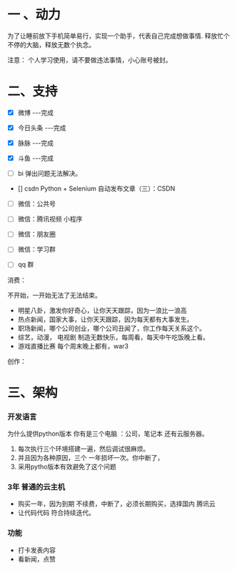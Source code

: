 # 一  、动力
 为了让睡前放下手机简单易行，实现一个助手，代表自己完成想做事情.
 释放忙个不停的大脑，释放无数个执念。

 注意：
 个人学习使用，请不要做违法事情，小心账号被封。

# 二、支持

  - [x]  微博   ---完成

  - [x] 今日头条 ---完成
  - [x]  脉脉  ---完成
  - [x]  斗鱼  ---完成
  - [ ]  bi  弹出问题无法解决。
  - [] csdn
  Python + Selenium 自动发布文章（三）：CSDN



  - [ ] 微信：公共号
  - [ ] 微信：腾讯视频 小程序
  - [ ] 微信：朋友圈
  - [ ] 微信：学习群
  - [ ]  qq 群


消费：

不开始，一开始无法了无法结束。
- 明星八卦，激发你好奇心，让你天天跟踪，因为一浪比一浪高
- 热点新闻，国家大事，让你天天跟踪，因为每天都有大事发生。
- 职场新闻，哪个公司创业，哪个公司丑闻了，你工作每天关系这个。
- 综艺，动漫， 电视剧 制造无数快乐，每周看，每天中午吃饭晚上看。
- 游戏直播比赛 每个周末晚上都有，war3


创作：




# 三、架构

### 开发语言
为什么提供python版本
你有是三个电脑 ：公司，笔记本 还有云服务器。
1. 每次执行三个环境搭建一遍，然后调试很麻烦。
2. 并且因为各种原因，三个 一年损坏一次。你中断了，
3. 采用pytho版本有效避免了这个问题
###  3年 普通的云主机 
- 购买一年，因为到期 不续费，中断了，必须长期购买，选择国内 腾讯云
- 让代码代码 符合持续迭代。

### 功能
- 打卡发表内容
- 看新闻，点赞


